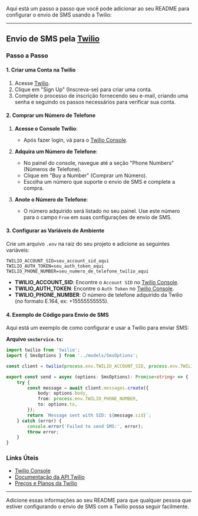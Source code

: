 Aqui está um passo a passo que você pode adicionar ao seu README para configurar o envio de SMS usando a Twilio:

---

## Envio de SMS pela [Twilio](https://admin.twilio.com/)

### Passo a Passo

#### 1. **Criar uma Conta na Twilio**

1. Acesse [Twilio](https://www.twilio.com/).
2. Clique em "Sign Up" (Inscreva-se) para criar uma conta.
3. Complete o processo de inscrição fornecendo seu e-mail, criando uma senha e seguindo os passos necessários para verificar sua conta.

#### 2. **Comprar um Número de Telefone**

1. **Acesse o Console Twilio**:
   - Após fazer login, vá para o [Twilio Console](https://www.twilio.com/console).

2. **Adquira um Número de Telefone**:
   - No painel do console, navegue até a seção "Phone Numbers" (Números de Telefone).
   - Clique em "Buy a Number" (Comprar um Número).
   - Escolha um número que suporte o envio de SMS e complete a compra. 

3. **Anote o Número de Telefone**:
   - O número adquirido será listado no seu painel. Use este número para o campo `From` em suas configurações de envio de SMS.

#### 3. **Configurar as Variáveis de Ambiente**

Crie um arquivo `.env` na raiz do seu projeto e adicione as seguintes variáveis:

```env
TWILIO_ACCOUNT_SID=seu_account_sid_aqui
TWILIO_AUTH_TOKEN=seu_auth_token_aqui
TWILIO_PHONE_NUMBER=seu_numero_de_telefone_twilio_aqui
```

- **TWILIO_ACCOUNT_SID**: Encontre o `Account SID` no [Twilio Console](https://www.twilio.com/console).
- **TWILIO_AUTH_TOKEN**: Encontre o `Auth Token` no [Twilio Console](https://www.twilio.com/console).
- **TWILIO_PHONE_NUMBER**: O número de telefone adquirido da Twilio (no formato E.164, ex: +15555555555).

#### 4. **Exemplo de Código para Envio de SMS**

Aqui está um exemplo de como configurar e usar a Twilio para enviar SMS:

**Arquivo `smsService.ts`:**

```typescript
import twilio from 'twilio';
import { SmsOptions } from '../models/SmsOptions';

const client = twilio(process.env.TWILIO_ACCOUNT_SID, process.env.TWILIO_AUTH_TOKEN);

export const send = async (options: SmsOptions): Promise<string> => {
    try {
        const message = await client.messages.create({
            body: options.body,
            from: process.env.TWILIO_PHONE_NUMBER,
            to: options.to,
        });
        return `Message sent with SID: ${message.sid}`;
    } catch (error) {
        console.error('Failed to send SMS:', error);
        throw error;
    }
}
```

### Links Úteis

- [Twilio Console](https://www.twilio.com/console)
- [Documentação da API Twilio](https://www.twilio.com/docs/sms)
- [Preços e Planos da Twilio](https://www.twilio.com/pricing)

---

Adicione essas informações ao seu README para que qualquer pessoa que estiver configurando o envio de SMS com a Twilio possa seguir facilmente.